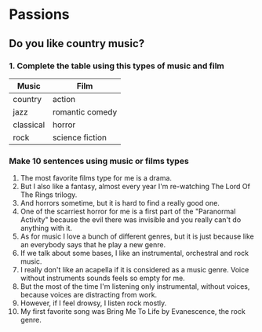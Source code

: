 # Passions

## Do you like country music?

### 1. Complete the table using this types of music and film

| Music     | Film            |
| --------- | --------------- |
| country   | action          |
| jazz      | romantic comedy |
| classical | horror          |
| rock      | science fiction |

### Make 10 sentences using music or films types

1. The most favorite films type for me is a drama.
2. But I also like a fantasy, almost every year I'm re-watching The Lord Of The Rings trilogy.
3. And horrors sometime, but it is hard to find a really good one.
4. One of the scarriest horror for me is a first part of the "Paranormal Activity" because the evil there was invisible and you really can't do anything with it.
5. As for music I love a bunch of different genres, but it is just because like an everybody says that he play a new genre.
6. If we talk about some bases, I like an instrumental, orchestral and rock music.  
7. I really don't like an acapella if it is considered as a music genre. Voice without instruments sounds feels so empty for me.
8. But the most of the time I'm listening only instrumental, without voices, because voices are distracting from work.
9. However, if I feel drowsy, I listen rock mostly.
10. My first favorite song was Bring Me To Life by Evanescence, the rock genre. 
